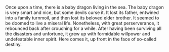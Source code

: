 Once upon a time, there is a baby dragon living in the sea. The baby dragon is
very smart and nice, but some devils curse it. It lost its father, entwined into
a family turnmoil, and then lost its beloved elder brother. It seemed to be
doomed to live a miseral life. Nonetheless, with great perserverance, it
rebounced back after crouching for a while. After having been surviving all the
disasters and unfortune, it grew up with formidable willpower and undefeatable
inner spirit. Here comes it, up front in the face of so-called destiny.

